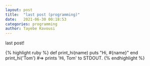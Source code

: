 ```yaml
---
layout: post
title:  "last post (programming)"
date:   2021-06-30 00:18:53
categories: programming
author: Tayebe Kavousi
---
```

last post!

{% highlight ruby %}
def print_hi(name)
  puts "Hi, #{name}"
end
print_hi('Tom')
#=> prints 'Hi, Tom' to STDOUT.
{% endhighlight %}